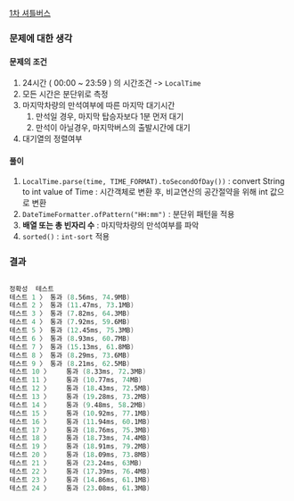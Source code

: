[1차 셔틀버스](https://programmers.co.kr/learn/courses/30/lessons/77486)

### 문제에 대한 생각

#### 문제의 조건

1. 24시간 ( 00:00 ~ 23:59 ) 의 시간조건 -> `LocalTime`
2. 모든 시간은 분단위로 측정
3. 마지막차량의 만석여부에 따른 마지막 대기시간
   1. 만석일 경우, 마지막 탑승자보다 1분 먼저 대기
   2. 만석이 아닐경우, 마지막버스의 출발시간에 대기
4. 대기열의 정렬여부

#### 풀이

1. `LocalTime.parse(time, TIME_FORMAT).toSecondOfDay())` : convert String to int value of Time : 시간객체로 변환 후, 비교연산의 공간절약을 위해 int 값으로 변환
2. `DateTimeFormatter.ofPattern("HH:mm")` : 분단위 패턴을 적용
3. __배열 또는 총 빈자리 수__ : 마지막차량의 만석여부를 파악
4. `sorted()` : `int-sort` 적용


### 결과

```s

정확성  테스트
테스트 1 〉	통과 (8.56ms, 74.9MB)
테스트 2 〉	통과 (11.47ms, 73.1MB)
테스트 3 〉	통과 (7.82ms, 64.3MB)
테스트 4 〉	통과 (7.92ms, 59.6MB)
테스트 5 〉	통과 (12.45ms, 75.3MB)
테스트 6 〉	통과 (8.93ms, 60.7MB)
테스트 7 〉	통과 (15.13ms, 61.8MB)
테스트 8 〉	통과 (8.29ms, 73.6MB)
테스트 9 〉	통과 (8.21ms, 62.5MB)
테스트 10 〉	통과 (8.33ms, 72.3MB)
테스트 11 〉	통과 (10.77ms, 74MB)
테스트 12 〉	통과 (18.43ms, 72.5MB)
테스트 13 〉	통과 (19.28ms, 73.2MB)
테스트 14 〉	통과 (9.48ms, 58.2MB)
테스트 15 〉	통과 (10.92ms, 77.1MB)
테스트 16 〉	통과 (11.94ms, 60.1MB)
테스트 17 〉	통과 (18.76ms, 75.3MB)
테스트 18 〉	통과 (18.73ms, 74.4MB)
테스트 19 〉	통과 (18.91ms, 79.2MB)
테스트 20 〉	통과 (18.09ms, 73.8MB)
테스트 21 〉	통과 (23.24ms, 63MB)
테스트 22 〉	통과 (17.39ms, 76.4MB)
테스트 23 〉	통과 (14.86ms, 61.1MB)
테스트 24 〉	통과 (23.08ms, 61.3MB)

```
